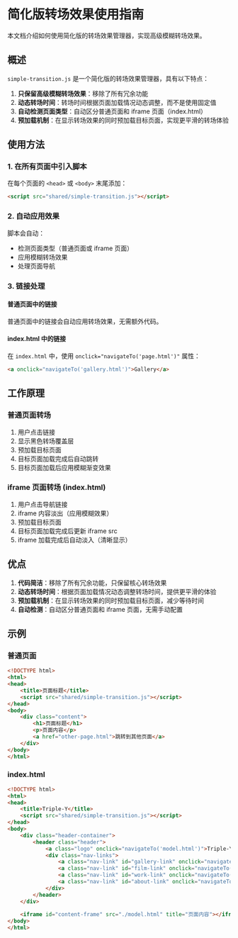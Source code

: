 # 简化版转场效果使用指南

本文档介绍如何使用简化版的转场效果管理器，实现高级模糊转场效果。

## 概述

`simple-transition.js` 是一个简化版的转场效果管理器，具有以下特点：

1. **只保留高级模糊转场效果**：移除了所有冗余功能
2. **动态转场时间**：转场时间根据页面加载情况动态调整，而不是使用固定值
3. **自动检测页面类型**：自动区分普通页面和 iframe 页面（index.html）
4. **预加载机制**：在显示转场效果的同时预加载目标页面，实现更平滑的转场体验

## 使用方法

### 1. 在所有页面中引入脚本

在每个页面的 `<head>` 或 `<body>` 末尾添加：

```html
<script src="shared/simple-transition.js"></script>
```

### 2. 自动应用效果

脚本会自动：
- 检测页面类型（普通页面或 iframe 页面）
- 应用模糊转场效果
- 处理页面导航

### 3. 链接处理

#### 普通页面中的链接

普通页面中的链接会自动应用转场效果，无需额外代码。

#### index.html 中的链接

在 `index.html` 中，使用 `onclick="navigateTo('page.html')"` 属性：

```html
<a onclick="navigateTo('gallery.html')">Gallery</a>
```

## 工作原理

### 普通页面转场

1. 用户点击链接
2. 显示黑色转场覆盖层
3. 预加载目标页面
4. 目标页面加载完成后自动跳转
5. 目标页面加载后应用模糊渐变效果

### iframe 页面转场 (index.html)

1. 用户点击导航链接
2. iframe 内容淡出（应用模糊效果）
3. 预加载目标页面
4. 目标页面加载完成后更新 iframe src
5. iframe 加载完成后自动淡入（清晰显示）

## 优点

1. **代码简洁**：移除了所有冗余功能，只保留核心转场效果
2. **动态转场时间**：根据页面加载情况动态调整转场时间，提供更平滑的体验
3. **预加载机制**：在显示转场效果的同时预加载目标页面，减少等待时间
4. **自动检测**：自动区分普通页面和 iframe 页面，无需手动配置

## 示例

### 普通页面

```html
<!DOCTYPE html>
<html>
<head>
    <title>页面标题</title>
    <script src="shared/simple-transition.js"></script>
</head>
<body>
    <div class="content">
        <h1>页面标题</h1>
        <p>页面内容</p>
        <a href="other-page.html">跳转到其他页面</a>
    </div>
</body>
</html>
```

### index.html

```html
<!DOCTYPE html>
<html>
<head>
    <title>Triple-Y</title>
    <script src="shared/simple-transition.js"></script>
</head>
<body>
    <div class="header-container">
        <header class="header">
            <a class="logo" onclick="navigateTo('model.html')">Triple-Y</a>
            <div class="nav-links">
                <a class="nav-link" id="gallery-link" onclick="navigateTo('gallery.html')">Gallery</a>
                <a class="nav-link" id="film-link" onclick="navigateTo('film.html')">Film</a>
                <a class="nav-link" id="work-link" onclick="navigateTo('work.html')">Work</a>
                <a class="nav-link" id="about-link" onclick="navigateTo('about.html')">About</a>
            </div>
        </header>
    </div>
    
    <iframe id="content-frame" src="./model.html" title="页面内容"></iframe>
</body>
</html>
```
